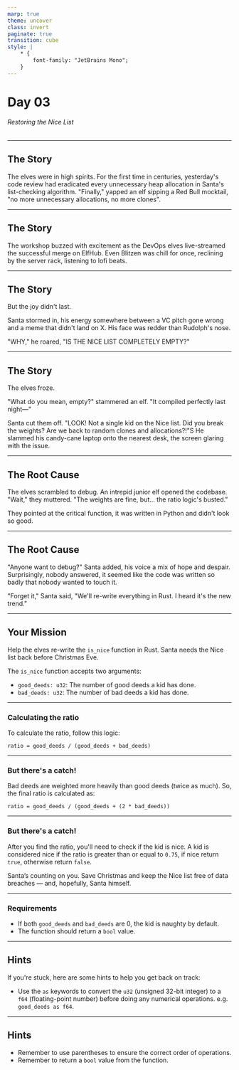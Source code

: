 ```yaml
---
marp: true
theme: uncover
class: invert
paginate: true
transition: cube
style: |
    * {
        font-family: "JetBrains Mono";
    }
---
```


# Day 03

###### Restoring the Nice List

---

## The Story

The elves were in high spirits. For the first time in centuries, yesterday's code review had eradicated every unnecessary heap allocation in Santa's list-checking algorithm. "Finally," yapped an elf sipping a Red Bull mocktail, "no more unnecessary allocations, no more clones".

---

## The Story

The workshop buzzed with excitement as the DevOps elves live-streamed the successful merge on ElfHub. Even Blitzen was chill for once, reclining by the server rack, listening to lofi beats.

---

## The Story

But the joy didn't last.

Santa stormed in, his energy somewhere between a VC pitch gone wrong and a meme that didn't land on X. His face was redder than Rudolph's nose.

"WHY," he roared, "IS THE NICE LIST COMPLETELY EMPTY?"

---

## The Story

The elves froze.

"What do you mean, empty?" stammered an elf. "It compiled perfectly last night—"

Santa cut them off. "LOOK! Not a single kid on the Nice list. Did you break the weights? Are we back to random clones and allocations?!"S He slammed his candy-cane laptop onto the nearest desk, the screen glaring with the issue.

---

## The Root Cause

The elves scrambled to debug. An intrepid junior elf opened the codebase. "Wait," they muttered. "The weights are fine, but... the ratio logic's busted."

They pointed at the critical function, it was written in Python and didn't look so good.

---

## The Root Cause

"Anyone want to debug?" Santa added, his voice a mix of hope and despair. Surprisingly, nobody answered, it seemed like the code was written so badly that nobody wanted to touch it.

"Forget it," Santa said, "We'll re-write everything in Rust. I heard it's the new trend."

---

## Your Mission

Help the elves re-write the `is_nice` function in Rust. Santa needs the Nice list back before Christmas Eve.

The `is_nice` function accepts two arguments:

- `good_deeds: u32`: The number of good deeds a kid has done.
- `bad_deeds: u32`: The number of bad deeds a kid has done.

---

### Calculating the ratio

To calculate the ratio, follow this logic:

```
ratio = good_deeds / (good_deeds + bad_deeds)
```

---

### But there's a catch!

Bad deeds are weighted more heavily than good deeds (twice as much). So, the final ratio is calculated as:

```
ratio = good_deeds / (good_deeds + (2 * bad_deeds))
```

---

### But there's a catch!

After you find the ratio, you'll need to check if the kid is nice. A kid is considered nice if the ratio is greater than or equal to `0.75`, if nice return `true`, otherwise return `false`.

Santa’s counting on you. Save Christmas and keep the Nice list free of data breaches — and, hopefully, Santa himself.

---

### Requirements

- If both `good_deeds` and `bad_deeds` are 0, the kid is naughty by default.
- The function should return a `bool` value.

---

## Hints

If you're stuck, here are some hints to help you get back on track:

- Use the `as` keywords to convert the `u32` (unsigned 32-bit integer) to a `f64` (floating-point number) before doing any numerical operations. e.g. `good_deeds as f64`.

---

## Hints

- Remember to use parentheses to ensure the correct order of operations.
- Remember to return a `bool` value from the function.